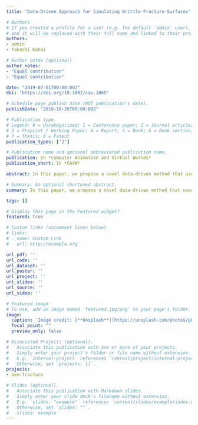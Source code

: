 ```yaml
---
title: "Data-Driven Approach for Simulating Brittle Fracture Surfaces"

# Authors
# If you created a profile for a user (e.g. the default `admin` user), write the username (folder name) here 
# and it will be replaced with their full name and linked to their profile.
authors:
- admin
- Takashi Kanai

# Author notes (optional)
author_notes:
- "Equal contribution"
- "Equal contribution"

date: "2019-07-01T00:00:00Z"
doi: "https://doi.org/10.1002/cav.1865"

# Schedule page publish date (NOT publication's date).
publishDate: "2018-10-26T00:00:00Z"

# Publication type.
# Legend: 0 = Uncategorized; 1 = Conference paper; 2 = Journal article;
# 3 = Preprint / Working Paper; 4 = Report; 5 = Book; 6 = Book section;
# 7 = Thesis; 8 = Patent
publication_types: ["2"]

# Publication name and optional abbreviated publication name.
publication: In *Computer Animation and Virtual Worlds*
publication_short: In *CAVW*

abstract: In this paper, we propose a novel data-driven method that uses a machine learning scheme for formulating fracture simulation with the boundary element method (BEM) as a regression problem. With this method, the crack opening displacement (COD) of every correlation node is predicted at the next frame. In our naive prediction, we design a feature vector directly exploiting stress intensities and toughness at the current frame so that our method predicts the COD at the next frame more reliably. Thus, there is no need to solve the original linear BEM system to calculate displacements. This enables us to propagate crack fronts using the estimated stress intensities. There are existing works that use the machine learning approach to accelerate the speed of traditional physics-based simulations like smoke and fluid, but our work is the first to incorporate the machine learning scheme into BEM-based fracture simulations. Our implementation accelerates the acquisition of displacements in linear time over the number of crack fronts at each time step compared with the conventional solution whose time complexity grows exponentially based on the BEM linear system. The databases generated by our method are versatile and can be applied to general situations and different models.

# Summary. An optional shortened abstract.
summary: In this paper, we propose a novel data-driven method that uses a machine learning scheme for formulating fracture simulation with the Boundary Element Method (BEM) as a regression problem.

tags: []

# Display this page in the Featured widget?
featured: true

# Custom links (uncomment lines below)
# links:
# - name: Custom Link
#   url: http://example.org

url_pdf: ''
url_code: ''
url_dataset: ''
url_poster: ''
url_project: ''
url_slides: ''
url_source: ''
url_video: ''

# Featured image
# To use, add an image named `featured.jpg/png` to your page's folder. 
image:
  caption: 'Image credit: [**Unsplash**](https://unsplash.com/photos/pLCdAaMFLTE)'
  focal_point: ""
  preview_only: false

# Associated Projects (optional).
#   Associate this publication with one or more of your projects.
#   Simply enter your project's folder or file name without extension.
#   E.g. `internal-project` references `content/project/internal-project/index.md`.
#   Otherwise, set `projects: []`.
projects:
- bem-fracture

# Slides (optional).
#   Associate this publication with Markdown slides.
#   Simply enter your slide deck's filename without extension.
#   E.g. `slides: "example"` references `content/slides/example/index.md`.
#   Otherwise, set `slides: ""`.
#   slides: example
---
```

<!-- 
{{% callout note %}}
Click the *Cite* button above to demo the feature to enable visitors to import publication metadata into their reference management software.
{{% /callout %}}

{{% callout note %}}
Create your slides in Markdown - click the *Slides* button to check out the example.
{{% /callout %}}

Supplementary notes can be added here, including [code, math, and images](https://wowchemy.com/docs/writing-markdown-latex/).

--> 
